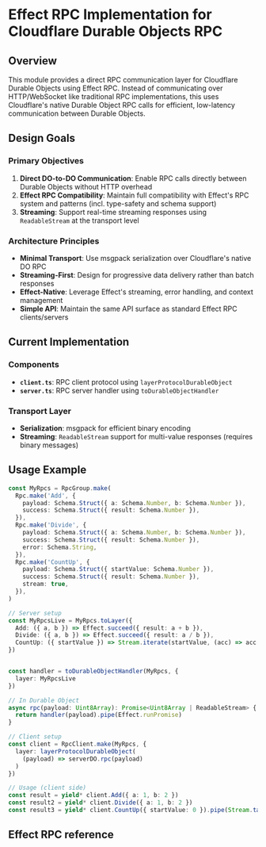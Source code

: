 # Effect RPC Implementation for Cloudflare Durable Objects RPC

## Overview

This module provides a direct RPC communication layer for Cloudflare Durable Objects using Effect RPC. Instead of communicating over HTTP/WebSocket like traditional RPC implementations, this uses Cloudflare's native Durable Object RPC calls for efficient, low-latency communication between Durable Objects.

## Design Goals

### Primary Objectives

1. **Direct DO-to-DO Communication**: Enable RPC calls directly between Durable Objects without HTTP overhead
2. **Effect RPC Compatibility**: Maintain full compatibility with Effect's RPC system and patterns (incl. type-safety and schema support)
3. **Streaming**: Support real-time streaming responses using `ReadableStream` at the transport level

### Architecture Principles

- **Minimal Transport**: Use msgpack serialization over Cloudflare's native DO RPC
- **Streaming-First**: Design for progressive data delivery rather than batch responses
- **Effect-Native**: Leverage Effect's streaming, error handling, and context management
- **Simple API**: Maintain the same API surface as standard Effect RPC clients/servers

## Current Implementation

### Components

- **`client.ts`**: RPC client protocol using `layerProtocolDurableObject`
- **`server.ts`**: RPC server handler using `toDurableObjectHandler`

### Transport Layer

- **Serialization**: msgpack for efficient binary encoding
- **Streaming**: `ReadableStream` support for multi-value responses (requires binary messages)

## Usage Example

```typescript
const MyRpcs = RpcGroup.make(
  Rpc.make('Add', {
    payload: Schema.Struct({ a: Schema.Number, b: Schema.Number }),
    success: Schema.Struct({ result: Schema.Number }),
  }),
  Rpc.make('Divide', {
    payload: Schema.Struct({ a: Schema.Number, b: Schema.Number }),
    success: Schema.Struct({ result: Schema.Number }),
    error: Schema.String,
  }),
  Rpc.make('CountUp', {
    payload: Schema.Struct({ startValue: Schema.Number }),
    success: Schema.Struct({ result: Schema.Number }),
    stream: true,
  }),
)

// Server setup
const MyRpcsLive = MyRpcs.toLayer({
  Add: ({ a, b }) => Effect.succeed({ result: a + b }),
  Divide: ({ a, b }) => Effect.succeed({ result: a / b }),
  CountUp: ({ startValue }) => Stream.iterate(startValue, (acc) => acc + 1).pipe(Stream.schedule(Schedule.spaced(1000))),
})


const handler = toDurableObjectHandler(MyRpcs, {
  layer: MyRpcsLive
})

// In Durable Object
async rpc(payload: Uint8Array): Promise<Uint8Array | ReadableStream> {
  return handler(payload).pipe(Effect.runPromise)
}

// Client setup  
const client = RpcClient.make(MyRpcs, {
  layer: layerProtocolDurableObject(
    (payload) => serverDO.rpc(payload)
  )
})

// Usage (client side)
const result = yield* client.Add({ a: 1, b: 2 })
const result2 = yield* client.Divide({ a: 1, b: 2 })
const result3 = yield* client.CountUp({ startValue: 0 }).pipe(Stream.take(10), Stream.runCollect)
```

## Effect RPC reference

